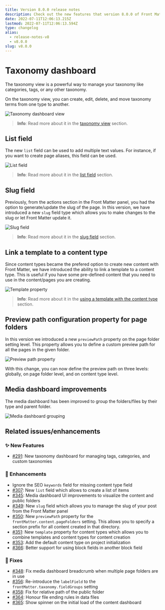 ```yaml
---
title: Version 8.0.0 release notes
description: Check out the new features that version 8.0.0 of Front Matter has to offer.
date: 2022-07-11T12:06:13.215Z
lastmod: 2022-07-11T12:06:13.594Z
type: changelog
alias:
  - release-notes-v8
  - v8.0.0
slug: v8.0.0
---
```

<!-- markdownlint-disable MD013 -->
# Taxonomy dashboard

The taxonomy view is a powerful way to manage your taxonomy like categories, tags, or any other taxonomy.

On the taxonomy view, you can create, edit, delete, and move taxonomy terms from one type to another.

![Taxonomy dashboard view](/releases/v8.0.0/taxonomy-dashboard-changelog.png)

> **Info**: Read more about it in the [taxonomy view](/docs/dashboard#taxonomy-view) section.

## List field

The new `list` field can be used to add multiple text values. For instance, if you want to create page aliases, this field can be used.

![List field](/releases/v8.0.0/list-field-changelog.png)

> **Info**: Read more about it in the [list field](/docs/content-creation/fields#list) section.

## Slug field

Previously, from the actions section in the Front Matter panel, you had the option to generate/update the slug of the page. In this version, we have introduced a new `slug` field type which allows you to make changes to the slug or let Front Matter update it.

![Slug field](/releases/v8.0.0/slug-field-changelog.png)

> **Info**: Read more about it in the [slug field](/docs/content-creation/fields#slug) section.

## Link a template to a content type

Since content types became the prefered option to create new content with Front Matter, we have introduced the ability to link a template to a content type. This is useful if you have some pre-defined content that you need to use in the content/pages you are creating.

![Template property](/releases/v8.0.0/template-property-changelog.png)

> **Info**: Read more about it in the [using a template with the content type](/docs/content-creation/content-types#using-a-template-with-the-content-type) section.

## Preview path configuration property for page folders

In this version we introduced a new `previewPath` property on the page folder setting level. This property allows you to define a custom preview path for all the pages in the given folder.

![Preview path property](/releases/v8.0.0/preview-path-changelog.png)

With this change, you can now define the preview path on three levels: globally, on page folder level, and on content type level.

## Media dashboard improvements

The media dashboard has been improved to group the folders/files by their type and parent folder.

![Media dashboard grouping](/releases/v8.0.0/media-dashboard-changelog.png)

## Related issues/enhancements

### ✨ New Features

- [#291](https://github.com/estruyf/vscode-front-matter/issues/291): New taxonomy dashboard for managing tags, categories, and custom taxonomies

### 🎨 Enhancements

- Ignore the SEO `keywords` field for missing content type field
- [#307](https://github.com/estruyf/vscode-front-matter/issues/307): New `list` field which allows to create a list of items
- [#345](https://github.com/estruyf/vscode-front-matter/issues/345): Media dashboard UI improvements to visualize the content and public folders
- [#349](https://github.com/estruyf/vscode-front-matter/issues/349): New `slug` field which allows you to manage the slug of your post from the Front Matter panel
- [#350](https://github.com/estruyf/vscode-front-matter/issues/350): New `previewPath` property for the `frontMatter.content.pageFolders` setting. This allows you to specify a section prefix for all content created in that directory.
- [#351](https://github.com/estruyf/vscode-front-matter/issues/351): New `template` property for content types which allows you to combine templates and content types for content creation
- [#353](https://github.com/estruyf/vscode-front-matter/issues/353): Add the default content type on project initialization
- [#366](https://github.com/estruyf/vscode-front-matter/issues/366): Better support for using block fields in another block field

### 🐞 Fixes

- [#348](https://github.com/estruyf/vscode-front-matter/issues/348): Fix media dashboard breadcrumb when multiple page folders are in use
- [#356](https://github.com/estruyf/vscode-front-matter/issues/356): Re-introduce the `labelField` to the `frontMatter.taxonomy.fieldGroups` setting
- [#358](https://github.com/estruyf/vscode-front-matter/issues/358): Fix for relative path of the public folder
- [#364](https://github.com/estruyf/vscode-front-matter/issues/364): Honour file ending rules in data files
- [#365](https://github.com/estruyf/vscode-front-matter/issues/365): Show spinner on the initial load of the content dashboard
<!-- markdownlint-enable MD013 -->